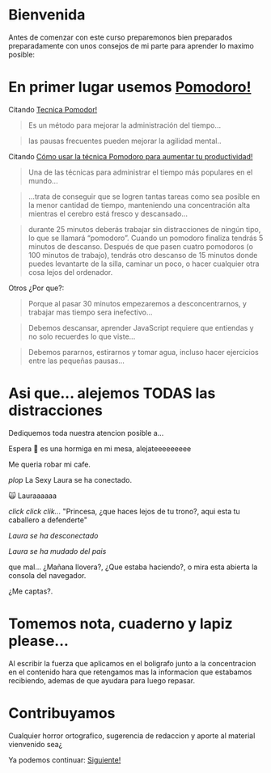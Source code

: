 # Bienvenida

Antes de comenzar con este curso preparemonos bien preparados preparadamente con unos consejos de mi parte para aprender lo maximo posible:

# En primer lugar usemos [Pomodoro!](https://tomato-timer.com/)

Citando [Tecnica Pomodor!](https://es.wikipedia.org/wiki/T%C3%A9cnica_Pomodoro)
> Es un método para mejorar la administración del tiempo...

> las pausas frecuentes pueden mejorar la agilidad mental..

Citando [Cómo usar la técnica Pomodoro para aumentar tu productividad!](https://blogthinkbig.com/como-usar-la-tecnica-pomodoro/)
> Una de las técnicas para administrar el tiempo más populares en el mundo...

> ...trata de conseguir que se logren tantas tareas como sea posible en la menor cantidad de tiempo, manteniendo una concentración alta mientras el cerebro está fresco y descansado...

> durante 25 minutos deberás trabajar sin distracciones de ningún tipo, lo que se llamará “pomodoro”. Cuando un pomodoro finaliza tendrás 5 minutos de descanso. Después de que pasen cuatro pomodoros (o 100 minutos de trabajo), tendrás otro descanso de 15 minutos donde puedes levantarte de la silla, caminar un poco, o hacer cualquier otra cosa lejos del ordenador.

Otros ¿Por que?:

> Porque al pasar 30 minutos empezaremos a desconcentrarnos, y trabajar mas tiempo sera inefectivo...

> Debemos descansar, aprender JavaScript requiere que entiendas y no solo recuerdes lo que viste...

> Debemos pararnos, estirarnos y tomar agua, incluso hacer ejercicios entre las pequeñas pausas...

# Asi que... alejemos TODAS las distracciones

Dediquemos toda nuestra atencion posible a...

Espera :ant: es una hormiga en mi mesa, alejateeeeeeeee

Me queria robar mi cafe.

*plop* La Sexy Laura se ha conectado.

:scream_cat: Lauraaaaaa

*click click clik...* "Princesa, ¿que haces lejos de tu trono?, aqui esta tu caballero a defenderte"

*Laura se ha desconectado*

*Laura se ha mudado del pais*

que mal... ¿Mañana llovera?, ¿Que estaba haciendo?, o mira esta abierta la consola del navegador.

¿Me captas?.

# Tomemos nota, cuaderno y lapiz please...

Al escribir la fuerza que aplicamos en el boligrafo junto a la concentracion en el contenido hara que retengamos mas la informacion que estabamos recibiendo, ademas de que ayudara para luego repasar.

# Contribuyamos

Cualquier horror ortografico, sugerencia de redaccion y aporte al material vienvenido sea¿

Ya podemos continuar: [Siguiente!](https://github.com/vaavJSdev/FundamentosJavascript/blob/master/Capitulo%20000/000instrucciones.md)
